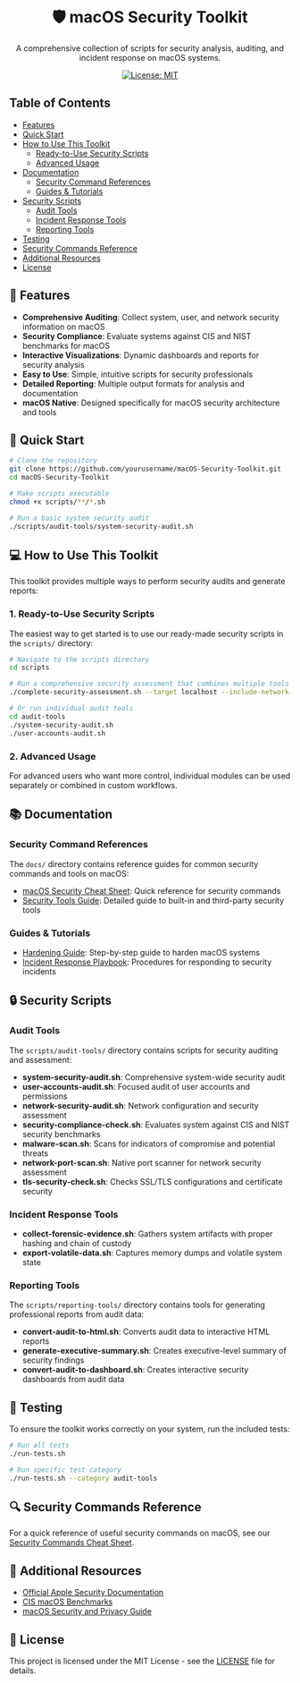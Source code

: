 <div align="center">
  <h1>🛡️ macOS Security Toolkit</h1>
  <p>A comprehensive collection of scripts for security analysis, auditing, and incident response on macOS systems.</p>
  
  [![License: MIT](https://img.shields.io/badge/License-MIT-yellow.svg)](https://opensource.org/licenses/MIT)
</div>

## Table of Contents

- [Features](#-features)
- [Quick Start](#-quick-start)
- [How to Use This Toolkit](#-how-to-use-this-toolkit)
  - [Ready-to-Use Security Scripts](#1-ready-to-use-security-scripts)
  - [Advanced Usage](#2-advanced-usage)
- [Documentation](#-documentation)
  - [Security Command References](#security-command-references)
  - [Guides & Tutorials](#guides--tutorials)
- [Security Scripts](#-security-scripts)
  - [Audit Tools](#audit-tools)
  - [Incident Response Tools](#incident-response-tools)
  - [Reporting Tools](#reporting-tools)
- [Testing](#-testing)
- [Security Commands Reference](#-security-commands-reference)
- [Additional Resources](#-additional-resources)
- [License](#-license)

## 🎯 Features

- **Comprehensive Auditing**: Collect system, user, and network security information on macOS
- **Security Compliance**: Evaluate systems against CIS and NIST benchmarks for macOS
- **Interactive Visualizations**: Dynamic dashboards and reports for security analysis
- **Easy to Use**: Simple, intuitive scripts for security professionals
- **Detailed Reporting**: Multiple output formats for analysis and documentation
- **macOS Native**: Designed specifically for macOS security architecture and tools

## 🚀 Quick Start

```bash
# Clone the repository
git clone https://github.com/yourusername/macOS-Security-Toolkit.git
cd macOS-Security-Toolkit

# Make scripts executable
chmod +x scripts/**/*.sh

# Run a basic system security audit
./scripts/audit-tools/system-security-audit.sh
```

## 💻 How to Use This Toolkit

This toolkit provides multiple ways to perform security audits and generate reports:

### 1. Ready-to-Use Security Scripts

The easiest way to get started is to use our ready-made security scripts in the `scripts/` directory:

```bash
# Navigate to the scripts directory
cd scripts

# Run a comprehensive security assessment that combines multiple tools
./complete-security-assessment.sh --target localhost --include-network-scan --include-tls-check

# Or run individual audit tools
cd audit-tools
./system-security-audit.sh
./user-accounts-audit.sh
```

### 2. Advanced Usage

For advanced users who want more control, individual modules can be used separately or combined in custom workflows.

## 📚 Documentation

### Security Command References

The `docs/` directory contains reference guides for common security commands and tools on macOS:

- [macOS Security Cheat Sheet](docs/macos-security-cheat-sheet.md): Quick reference for security commands
- [Security Tools Guide](docs/security-tools-guide.md): Detailed guide to built-in and third-party security tools

### Guides & Tutorials

- [Hardening Guide](docs/hardening-guide.md): Step-by-step guide to harden macOS systems
- [Incident Response Playbook](docs/incident-response-playbook.md): Procedures for responding to security incidents

## 🔒 Security Scripts

### Audit Tools

The `scripts/audit-tools/` directory contains scripts for security auditing and assessment:

- **system-security-audit.sh**: Comprehensive system-wide security audit
- **user-accounts-audit.sh**: Focused audit of user accounts and permissions
- **network-security-audit.sh**: Network configuration and security assessment
- **security-compliance-check.sh**: Evaluates system against CIS and NIST security benchmarks
- **malware-scan.sh**: Scans for indicators of compromise and potential threats
- **network-port-scan.sh**: Native port scanner for network security assessment
- **tls-security-check.sh**: Checks SSL/TLS configurations and certificate security

### Incident Response Tools

- **collect-forensic-evidence.sh**: Gathers system artifacts with proper hashing and chain of custody
- **export-volatile-data.sh**: Captures memory dumps and volatile system state

### Reporting Tools

The `scripts/reporting-tools/` directory contains tools for generating professional reports from audit data:

- **convert-audit-to-html.sh**: Converts audit data to interactive HTML reports
- **generate-executive-summary.sh**: Creates executive-level summary of security findings
- **convert-audit-to-dashboard.sh**: Creates interactive security dashboards from audit data

## 🧪 Testing

To ensure the toolkit works correctly on your system, run the included tests:

```bash
# Run all tests
./run-tests.sh

# Run specific test category
./run-tests.sh --category audit-tools
```

## 🔍 Security Commands Reference

For a quick reference of useful security commands on macOS, see our [Security Commands Cheat Sheet](docs/macos-security-cheat-sheet.md).

## 📖 Additional Resources

- [Official Apple Security Documentation](https://support.apple.com/guide/security/welcome/web)
- [CIS macOS Benchmarks](https://www.cisecurity.org/benchmark/apple_os)
- [macOS Security and Privacy Guide](https://github.com/drduh/macOS-Security-and-Privacy-Guide)

## 📄 License

This project is licensed under the MIT License - see the [LICENSE](LICENSE) file for details.
